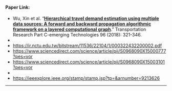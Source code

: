 #### Paper Link:
 - Wu, Xin et al. “[**Hierarchical travel demand estimation using multiple data sources: A forward and backward propagation algorithmic framework on a layered computational graph**](https://www.sciencedirect.com/science/article/pii/S0968090X18306685#f0015).” Transportation Research Part C-emerging Technologies 96 (2018): 321-346. 
 - 
 - https://ir.nctu.edu.tw/bitstream/11536/22104/1/000322432200002.pdf
 - https://www.sciencedirect.com/science/article/pii/S0968090X15000777?pes=vor
 - https://www.sciencedirect.com/science/article/pii/S0968090X15003101?pes=vor
 - 
 - https://ieeexplore.ieee.org/stamp/stamp.jsp?tp=&arnumber=9213626




___________________________________________________________________________________________________________________________________________________________________________________


